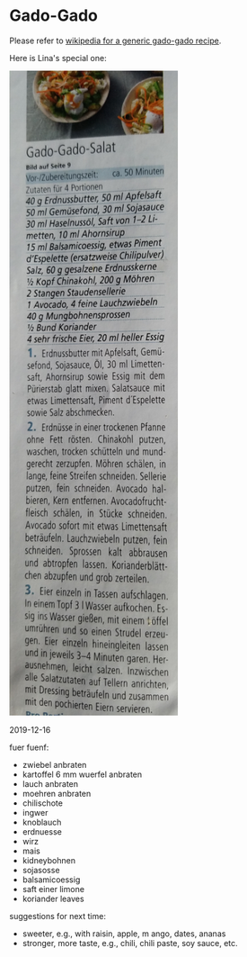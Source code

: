 # Gado-Gado

Please refer to [wikipedia for a generic gado-gado recipe](https://en.wikipedia.org/wiki/Gado-gado).

Here is Lina's special one:

<img src="img/gado_gado_salad.jpg" alt="gado-gado" width="300"/>

2019-12-16

fuer fuenf:

- zwiebel anbraten
- kartoffel 6 mm wuerfel anbraten
- lauch anbraten
- moehren anbraten
- chilischote
- ingwer
- knoblauch
- erdnuesse
- wirz
- mais
- kidneybohnen
- sojasosse
- balsamicoessig
- saft einer limone
- koriander leaves

suggestions for next time:

- sweeter, e.g., with raisin, apple, m ango, dates, ananas
- stronger, more taste, e.g., chili, chili paste, soy sauce, etc.
